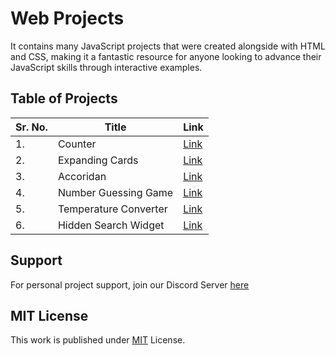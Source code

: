 # Web Projects 

It contains many JavaScript projects that were created alongside with HTML and CSS, making it a fantastic resource for anyone looking to advance their JavaScript skills through interactive examples.

## Table of Projects 

| Sr. No. | Title | Link |
| ------------- | ------------- | ------------- |
| 1. | Counter | [Link](Counter/index.html "Counter") |
| 2. | Expanding Cards | [Link](Expanding%20Cards/index.html "Expanding Cards") |
| 3. | Accoridan | [Link](Accoridan/index.html "Accoridan") |
| 4. | Number Guessing Game | [Link](Number%20Guessing%20Game/index.html "Number Guessing Game") |
| 5. | Temperature Converter | [Link](Temperature%20Converter/index.html "Temperature Converter") |
| 6. | Hidden Search Widget | [Link](Hidden%20Search%20Widget/index.html "Hidden Search Widget") |

## Support

For personal project support, join our Discord Server [here](https://discord.gg/dF4PHpA "Byte Hub Discord")

## MIT License

This work is published under [MIT](LICENSE.md "MIT License") License.
